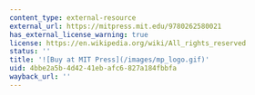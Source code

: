 ```yaml
---
content_type: external-resource
external_url: https://mitpress.mit.edu/9780262580021
has_external_license_warning: true
license: https://en.wikipedia.org/wiki/All_rights_reserved
status: ''
title: '![Buy at MIT Press](/images/mp_logo.gif)'
uid: 4bbe2a5b-4d42-41eb-afc6-827a184fbbfa
wayback_url: ''
---
```


